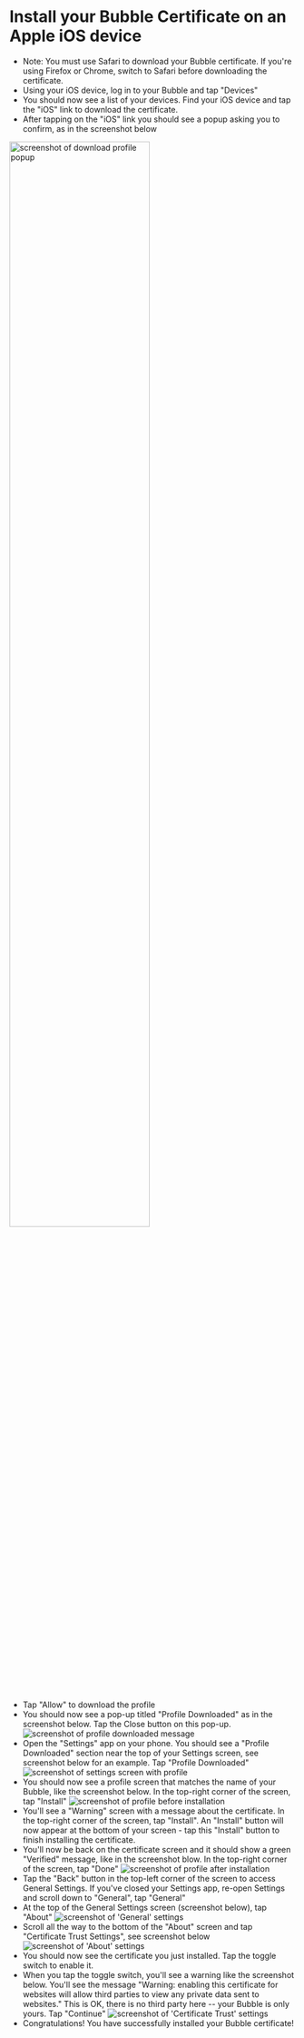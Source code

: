# Install your Bubble Certificate on an Apple iOS device
 
 * Note: You must use Safari to download your Bubble certificate. If you're using Firefox or Chrome, switch to Safari before downloading the certificate.
 * Using your iOS device, log in to your Bubble and tap "Devices"
 * You should now see a list of your devices. Find your iOS device and tap the "iOS" link to download the certificate.
 * After tapping on the "iOS" link you should see a popup asking you to confirm, as in the screenshot below
 <img src="ios_screenshots/01_download_profile.png" alt="screenshot of download profile popup" height="70%"/>
 
 * Tap "Allow" to download the profile
 * You should now see a pop-up titled "Profile Downloaded" as in the screenshot below. Tap the Close button on this pop-up.
 ![screenshot of profile downloaded message](ios_screenshots/02_profile_downloaded.png)
 * Open the "Settings" app on your phone. You should see a "Profile Downloaded" section near the top of your Settings screen, see screenshot below for an example. Tap "Profile Downloaded"
 ![screenshot of settings screen with profile](ios_screenshots/03_profile_in_settings.png)
 * You should now see a profile screen that matches the name of your Bubble, like the screenshot below. In the top-right corner of the screen, tap "Install"
 ![screenshot of profile before installation](ios_screenshots/04_install_profile.png)
 * You'll see a "Warning" screen with a message about the certificate. In the top-right corner of the screen, tap "Install". An "Install" button will now appear at the bottom of your screen - tap this "Install" button to finish installing the certificate.
 * You'll now be back on the certificate screen and it should show a green "Verified" message, like in the screenshot blow. In the top-right corner of the screen, tap "Done"
 ![screenshot of profile after installation](ios_screenshots/05_profile_installed.png)
 * Tap the "Back" button in the top-left corner of the screen to access General Settings. If you've closed your Settings app, re-open Settings and scroll down to "General", tap "General"
 * At the top of the General Settings screen (screenshot below), tap "About"
 ![screenshot of 'General' settings](ios_screenshots/06_general_settings.png)
 * Scroll all the way to the bottom of the "About" screen and tap "Certificate Trust Settings", see screenshot below
 ![screenshot of 'About' settings](ios_screenshots/07_about_settings.png)
 * You should now see the certificate you just installed. Tap the toggle switch to enable it.
 * When you tap the toggle switch, you'll see a warning like the screenshot below. You'll see the message "Warning: enabling this certificate for websites will allow third parties to view any private data sent to websites." This is OK, there is no third party here -- your Bubble is only yours. Tap "Continue"
 ![screenshot of 'Certificate Trust' settings](ios_screenshots/08_trust_settings.png)
 * Congratulations! You have successfully installed your Bubble certificate!

